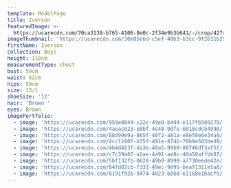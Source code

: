 ```yaml
---
template: ModelPage
title: Iverson
featuredImage: >-
  https://ucarecdn.com/70ca3139-b765-4106-8e0c-2f34e9b3b641/-/crop/427x400/0,0/-/preview/
imageThumbnail: 'https://ucarecdn.com/30e05e6d-c5ef-4863-b3cc-9f2611b29b38/'
firstName: Iverson
collection: Boys
height: 110cm
measurementType: chest
bust: 59cm
waist: 62cm
hips: 59cm
size: 13/1
shoeSize: '12'
hair: 'Brown '
eyes: Brown
imagePortfolio:
  - image: 'https://ucarecdn.com/959e0044-c22c-49e0-b444-e117f6509279/'
  - image: 'https://ucarecdn.com/4aeac623-e0bf-4c48-9dfe-6818cdcb4990/'
  - image: 'https://ucarecdn.com/88d99e9a-865f-4072-a81a-e8ef8e6e34a9/'
  - image: 'https://ucarecdn.com/4cc1180f-b35f-491e-874b-70b9e503bed9/'
  - image: 'https://ucarecdn.com/4b4d423f-da3e-48a5-99b9-88746df3af5f/'
  - image: 'https://ucarecdn.com/c7c39a87-a2ae-4a91-ae8c-40a50affbb87/'
  - image: 'https://ucarecdn.com/5bf132fb-0628-49b9-8990-a7730eede42e/'
  - image: 'https://ucarecdn.com/84fd02cb-f331-49ec-9d95-bea71311e5a8/'
  - image: 'https://ucarecdn.com/8191f92b-9474-4d23-bbbd-61168e1bacf9/'
---
```


